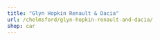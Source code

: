 ```yaml
---
title: "Glyn Hopkin Renault & Dacia"
url: /chelmsford/glyn-hopkin-renault-and-dacia/
shop: car
---
```

